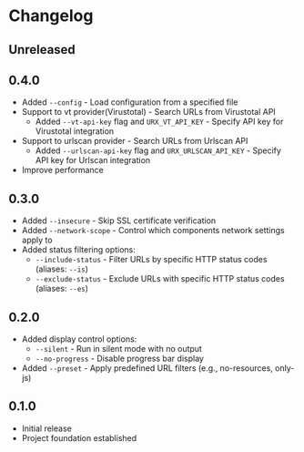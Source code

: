 # Changelog

## Unreleased

## 0.4.0

- Added `--config` - Load configuration from a specified file
- Support to vt provider(Virustotal) - Search URLs from Virustotal API
  - Added `--vt-api-key` flag and `URX_VT_API_KEY` - Specify API key for Virustotal integration
- Support to urlscan provider - Search URLs from Urlscan API
  - Added `--urlscan-api-key` flag and `URX_URLSCAN_API_KEY` - Specify API key for Urlscan integration
- Improve performance

## 0.3.0

- Added `--insecure` - Skip SSL certificate verification
- Added `--network-scope` - Control which components network settings apply to
- Added status filtering options:
  - `--include-status` - Filter URLs by specific HTTP status codes (aliases: `--is`)
  - `--exclude-status` - Exclude URLs with specific HTTP status codes (aliases: `--es`)

## 0.2.0

- Added display control options:
  - `--silent` - Run in silent mode with no output
  - `--no-progress` - Disable progress bar display
- Added `--preset` - Apply predefined URL filters (e.g., no-resources, only-js)

## 0.1.0

- Initial release
- Project foundation established